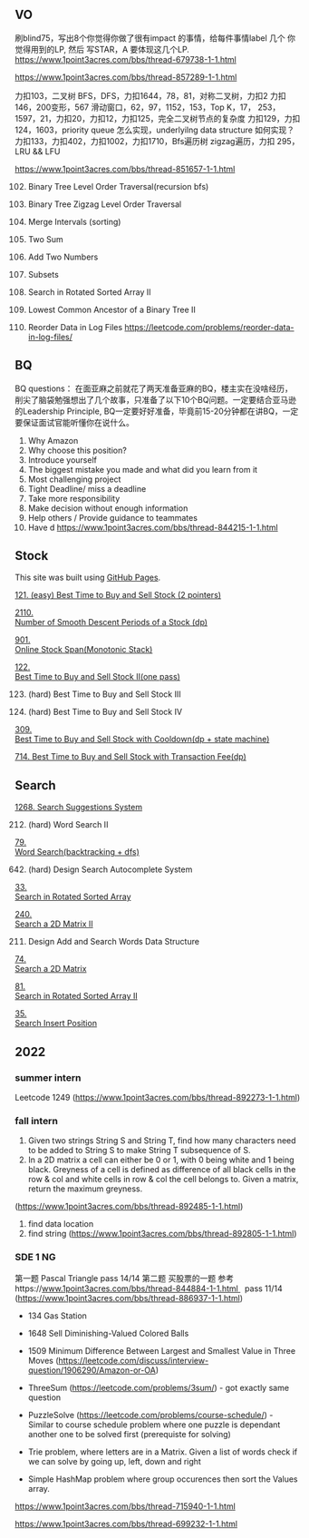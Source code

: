 
## VO

刷blind75，写出8个你觉得你做了很有impact 的事情，给每件事情label 几个 你觉得用到的LP, 然后 写STAR，A 要体现这几个LP.
https://www.1point3acres.com/bbs/thread-679738-1-1.html

https://www.1point3acres.com/bbs/thread-857289-1-1.html


力扣103，二叉树 BFS，DFS，力扣1644，78，81，对称二叉树，力扣2
力扣146，200变形，567 滑动窗口，62，97，1152，153，Top K，17，
253，1597，21，力扣20，力扣12，力扣125，完全二叉树节点的复杂度
力扣129，力扣124，1603，priority queue 怎么实现，underlyilng data
structure 如何实现？
力扣133，力扣402，力扣1002，力扣1710，Bfs遍历树 zigzag遍历，力扣
295，LRU && LFU


https://www.1point3acres.com/bbs/thread-851657-1-1.html


102. Binary Tree Level Order Traversal(recursion bfs)
103. Binary Tree Zigzag Level Order Traversal
56. Merge Intervals (sorting)
1. Two Sum
2. Add Two Numbers
78. Subsets
81. Search in Rotated Sorted Array II
1644. Lowest Common Ancestor of a Binary Tree II


937. Reorder Data in Log Files https://leetcode.com/problems/reorder-data-in-log-files/

## BQ
BQ questions：
在面亚麻之前就花了两天准备亚麻的BQ，楼主实在没啥经历，削尖了脑袋勉强想出了几个故事，只准备了以下10个BQ问题。一定要结合亚马逊的Leadership Principle, BQ一定要好好准备，毕竟前15-20分钟都在讲BQ，一定要保证面试官能听懂你在说什么。
1. Why Amazon
2. Why choose this position?
3. Introduce yourself
4. The biggest mistake you made and what did you learn from it
5. Most challenging project
6. Tight Deadline/ miss a deadline
7. Take more responsibility
8. Make decision without enough information
9. Help others / Provide guidance to teammates
10. Have d
https://www.1point3acres.com/bbs/thread-844215-1-1.html

## Stock
This site was built using [GitHub Pages](https://pages.github.com/).

[121.	(easy)
Best Time to Buy and Sell Stock (2 pointers)](https://github.com/52147/A-interview/blob/main/src/stock/BestTimeToBuyAndSellStock.java)

[2110.	
Number of Smooth Descent Periods of a Stock (dp)](https://github.com/52147/A-interview/blob/main/src/stock/NumberOfSmoothDescentPeriodsOfAStock2110.java)

[901.	
Online Stock Span(Monotonic Stack)](https://github.com/52147/Monotonic-Stack/blob/main/src/monotonicstack/StockSpanner.java)

[122.	
Best Time to Buy and Sell Stock II(one pass)](https://github.com/52147/A-interview/blob/main/src/stock/BestTimeToBuyAndSellStockII122.java)

123.	(hard)
Best Time to Buy and Sell Stock III

188.	(hard)
Best Time to Buy and Sell Stock IV

[309.	
Best Time to Buy and Sell Stock with Cooldown(dp + state machine)](https://github.com/52147/A-interview/blob/main/src/stock/BestTimeToBuyAndSellStockWithCooldown.java)

[714. Best Time to Buy and Sell Stock with Transaction Fee(dp)](https://github.com/52147/A-interview/blob/main/src/stock/BestTimeToBuyAndSellStockWithTransitionFee714.java)

## Search
[1268. Search Suggestions System](https://github.com/52147/A-interview/blob/main/src/binarysearch/SearchSuggestionSystem1268.java)


212. (hard) Word Search II

[79.	
Word Search(backtracking + dfs)](https://github.com/52147/A-interview/blob/main/src/dfs/WordSearch79.java)

642. (hard) Design Search Autocomplete System

[33.	
Search in Rotated Sorted Array](https://github.com/52147/A-interview/blob/main/src/binarysearch/SearchInRotatedSortedArray33.java)

[240.	
Search a 2D Matrix II](https://github.com/52147/A-interview/blob/main/src/binarysearch/SearchA2DMatrixII240.java)

211. Design Add and Search Words Data Structure

[74.	
Search a 2D Matrix](https://github.com/52147/A-interview/blob/main/src/binarysearch/SearchA2DMatrix.java)

[81.	
Search in Rotated Sorted Array II](https://github.com/52147/A-interview/blob/main/src/binarysearch/SearchInRotatedSortedArrayII81.java)

[35.	
Search Insert Position](https://github.com/52147/A-interview/blob/main/src/binarysearch/SearchInsertPosition35.java)

## 2022 

### summer intern
Leetcode 1249 (https://www.1point3acres.com/bbs/thread-892273-1-1.html)

### fall intern

1. Given two strings String S and String T, find how many characters need to be added to String S to make String T subsequence of S.
2. In a 2D matrix a cell can either be 0 or 1, with 0 being white and 1 being black. Greyness of a cell is defined as difference of all black cells in the row & col and white cells in row & col the cell belongs to. Given a matrix, return the maximum greyness.

(https://www.1point3acres.com/bbs/thread-892485-1-1.html)


1. find data location
2. find string
(https://www.1point3acres.com/bbs/thread-892805-1-1.html)

### SDE 1 NG

第一题 Pascal Triangle pass 14/14
第二题 买股票的一题 参考https://www.1point3acres.com/bbs/thread-844884-1-1.html   pass 11/14
(https://www.1point3acres.com/bbs/thread-886937-1-1.html)




- 134 Gas Station
- 1648 Sell Diminishing-Valued Colored Balls
- 1509 Minimum Difference Between Largest and Smallest Value in Three Moves (https://leetcode.com/discuss/interview-question/1906290/Amazon-or-OA)

- ThreeSum (https://leetcode.com/problems/3sum/) - got exactly same question
- PuzzleSolve (https://leetcode.com/problems/course-schedule/) - Similar to course schedule problem where one puzzle is dependant another one to be solved first (prerequiste for solving)
- Trie problem, where letters are in a Matrix. Given a list of words check if we can solve by going up, left, down and right
- Simple HashMap problem where group occurences then sort the Values array.



https://www.1point3acres.com/bbs/thread-715940-1-1.html

https://www.1point3acres.com/bbs/thread-699232-1-1.html
